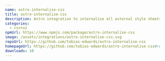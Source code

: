 ```yaml
---
name: astro-internalise-css
title: astro-internalise-css
description: Astro integration to internalise all external style sheets in HTML files.
categories:
  - css+ui
npmUrl: https://www.npmjs.com/package/astro-internalise-css
image: /assets/integrations/astro-internalise-css.svg
repoUrl: https://github.com/tobias-edwards/astro-internalise-css
homepageUrl: https://github.com/tobias-edwards/astro-internalise-css#readme
downloads: 10
---
```


